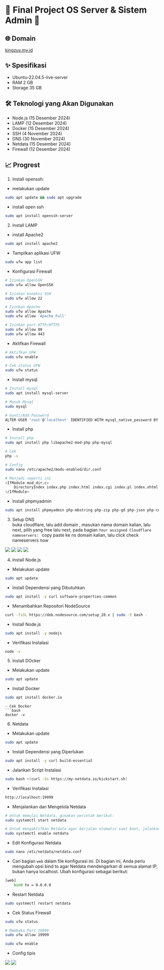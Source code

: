 # 🚀 Final Project OS Server & Sistem Admin 🚀

## 🌐 Domain
<a href="https://kingzuy.my.id" target="_blank" rel="noopener noreferrer">kingzuy.my.id</a>

## ✨ Spesifikasi
- Ubuntu-22.04.5-live-server
- RAM 2 GB
- Storage 35 GB

## 🛠 Teknologi yang Akan Digunakan
- Node.js (15 Desember 2024)
- LAMP (12 Desember 2024)
- Docker (15 Desember 2024)
- SSH (4 November 2024)
- DNS (30 November 2024)
- Netdata (15 Desember 2024)
- Firewall (12 Desember 2024)

## 📈 Progrest
1. Install openssh:
- melakukan update
```bash
sudo apt update && sudo apt upgrade
```
- install open ssh
```bash
sudo apt install openssh-server
```
2. Install LAMP
- install Apache2
```bash
sudo apt install apache2
```
- Tampilkan aplikasi UFW
```bash
sudo ufw app list
```
- Konfigurasi Firewall  
```bash
# Izinkan OpenSSH
sudo ufw allow OpenSSH

# Izinkan koneksi SSH
sudo ufw allow 22

# Izinkan Apache
sudo ufw allow Apache
sudo ufw allow 'Apache Full'

# Izinkan port HTTP/HTTPS
sudo ufw allow 80
sudo ufw allow 443
```
- Aktifkan Firewall
```bash
# Aktifkan UFW
sudo ufw enable

# Cek status UFW
sudo ufw status
```
- Install mysql
```bash
# Install mysql
sudo apt install mysql-server

# Masuk Mysql
sudo mysql

# Ganti/Add Password
ALTER USER 'root'@'localhost' IDENTIFIED WITH mysql_native_password BY 'password';
```
- Install php
```bash
# Install php
sudo apt install php libapache2-mod-php php-mysql

# Cek
php -v

# Config
sudo nano /etc/apache2/mods-enabled/dir.conf

# Menjadi seperti ini
<IfModule mod_dir.c>
    DirectoryIndex index.php index.html index.cgi index.pl index.xhtml index.htm
</IfModule>
```
- Install phpmyadmin
```bash
sudo apt install phpmyadmin php-mbstring php-zip php-gd php-json php-curl
```
3. Setup DNS<br>
buka cloudflare, lalu add domain , masukan nama domain kalian, lalu next, pilih yang free lalu next, pada bagian `Your assigned Cloudflare nameservers: ` copy paste ke ns domain kalian, lalu click check nameservers now
<img src="assets/WhatsApp Image 2024-12-02 at 01.54.39_27d82b87.jpg">
<img src="assets/WhatsApp Image 2024-12-02 at 02.04.13_0f336714.jpg">
<img src="assets/WhatsApp Image 2024-12-01 at 18.35.43_b9dbcc4e.jpg">
<img src="assets/WhatsApp Image 2024-12-01 at 18.33.35_49bc85d7.jpg">

4. Install Node.js
- Melakukan update
```bash
sudo apt update
```
- Install Dependensi yang Dibutuhkan
```bash
sudo apt install -y curl software-properties-common
```
- Menambahkan Repositori NodeSource
```bash
curl -fsSL https://deb.nodesource.com/setup_20.x | sudo -E bash -
```
- Install Node.js
```bash
sudo apt install -y nodejs
```
- Verifikasi Instalasi
```bash
node -v
```
5. Install DOcker
- Melakukan update
```bash
sudo apt update
```
- Install Docker
```bash
sudo apt install docker.io
```
```
- Cek Docker
```bash
docker -v
```
6. Netdata
- Melakukan update
```bash
sudo apt update
```
- Install Dependensi yang Diperlukan
```bash
sudo apt install -y curl build-essential
```
- Jalankan Script Instalasi
```bash
sudo bash <(curl -Ss https://my-netdata.io/kickstart.sh)
```
- Verifikasi Instalasi
```bash
http://localhost:19999
```
- Menjalankan dan Mengelola Netdata
```bash
# Untuk memulai Netdata, gunakan perintah berikut:
sudo systemctl start netdata

# Untuk mengaktifkan Netdata agar berjalan otomatis saat boot, jalankan:
sudo systemctl enable netdata
```
- Edit Konfigurasi Netdata
```bash
sudo nano /etc/netdata/netdata.conf
```
- Cari bagian `web` dalam file konfigurasi ini. Di bagian ini, Anda perlu mengubah opsi bind to agar Netdata mendengarkan di semua alamat IP, bukan hanya localhost. Ubah konfigurasi sebagai berikut:
```bash
[web]
    bind to = 0.0.0.0
```
- Restart Netdata
```bash
sudo systemctl restart netdata
```
- Cek Status Firewall
```bash
sudo ufw status

# Membuka Port 19999
sudo ufw allow 19999

sudo ufw enable
```
- Config tipis<br>
<img src="assets/Screenshot (73).png">
<img src="assets/Screenshot (74).png">
